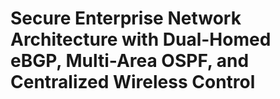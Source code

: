 # Secure Enterprise Network Architecture with Dual-Homed eBGP, Multi-Area OSPF, and Centralized Wireless Control 
